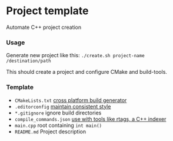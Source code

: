 # Project template
Automate C++ project creation

### Usage
Generate new project like this: `./create.sh project-name /destination/path`

This should create a project and configure CMake and build-tools.

### Template
* `CMakeLists.txt` [cross platform build generator](https://cmake.org/)
* `.editorconfig` [maintain consistent style](http://editorconfig.org/)
* `*.gitignore` ignore build directories
* `compile_commands.json` [use with tools like rtags, a C++ indexer](https://github.com/Andersbakken/rtags)
* `main.cpp` root containing `int main()`
* `README.md` Project description
